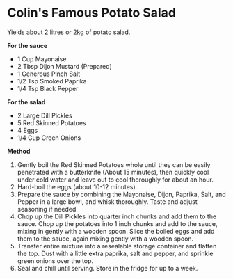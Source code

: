 # Colin's Famous Potato Salad

Yields about 2 litres or 2kg of potato salad.

**For the sauce**

* 1 Cup Mayonaise
* 2 Tbsp Dijon Mustard (Prepared)
* 1 Generous Pinch Salt
* 1/2 Tsp Smoked Paprika
* 1/4 Tsp Black Pepper

**For the salad**

* 2 Large Dill Pickles
* 5 Red Skinned Potatoes
* 4 Eggs
* 1/4 Cup Green Onions

**Method**

1. Gently boil the Red Skinned Potatoes whole until they can be easily penetrated with a butterknife (About 15 minutes), then quickly cool under cold water and leave out to cool thoroughly for about an hour.
2. Hard-boil the eggs (about 10-12 minutes).
3. Prepare the sauce by combining the Mayonaise, Dijon, Paprika, Salt, and Pepper in a large bowl, and whisk thoroughly. Taste and adjust seasoning if needed.
4.  Chop up the Dill Pickles into quarter inch chunks and add them to the sauce. Chop up the potatoes into 1 inch chunks and add to the sauce, mixing in gently with a wooden spoon. Slice the boiled eggs and add them to the sauce, again mixing gently with a wooden spoon.
5. Transfer entire mixture into a resealable storage container and flatten the top. Dust with a little extra paprika, salt and pepper, and sprinkle green onions over the top.
6. Seal and chill until serving. Store in the fridge for up to a week.

